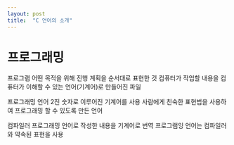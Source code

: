```yaml
---
layout: post
title:  "C 언어의 소개"
---
```


# 프로그래밍

프로그램
어떤 목적을 위해 진행 계획을 순서대로 표현한 것
컴퓨터가 작업할 내용을 컴퓨터가 이해할 수 있는 언어(기계어)로 만들어진 파일

프로그래밍 언어
2진 숫자로 이루어진 기계어를 사용
사람에게 친숙한 표현법을 사용하여 프로그래밍 할 수 있도록 만든 언어

컴파일러
프로그래밍 언어로 작성한 내용을 기계어로 번역
프로그램잉 언어는 컴파일러와 약속된 표현을 사용
